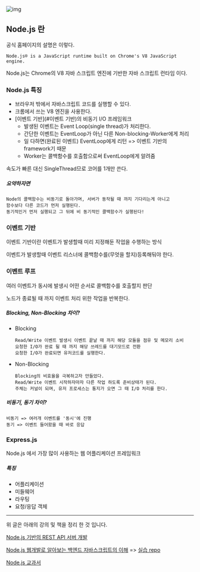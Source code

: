 ![img](https://www.shareicon.net/data/512x512/2015/10/06/112725_development_512x512.png)
## Node.js 란 

공식 홈페이지의 설명은 이렇다.
```
Node.js® is a JavaScript runtime built on Chrome's V8 JavaScript engine.
```
Node.js는 Chrome의 V8 자바 스크립트 엔진에 기반한 자바 스크립트 런타임 이다.

###  Node.js 특징

* 브라우저 밖에서 자바스크립트 코드를 실행할 수 있다.
* 크롬에서 쓰는 V8 엔진을 사용한다.
* [이벤트 기반](#이벤트 기반)의 비동기  I/O 프레임워크
  * 발생된 이벤트는 Event Loop(single thread)가 처리한다.
  * 간단한 이벤트는 EventLoop가 아닌 다른 Non-blocking-Worker에게 처리
  * 일 다하면(완료된 이벤트) EventLoop에게 리턴 => 이벤트 기반의 framework기 때문
  * Worker는 콜백함수를 호출함으로써 EventLoop에게 알려줌

속도가 빠른 대신 SingleThread므로 코어를 1개만 쓴다.


##### 요약하자면
```
Node의 콜백함수는 비동기로 돌아가며, 서버가 동작될 때 까지 기다리는게 아니고
함수보다 다른 코드가 먼저 실행된다.
동기적인거 먼저 실행되고 그 뒤에 비 동기적인 콜백함수가 실행된다!
```



### 이벤트 기반

이벤트 기반이란 이벤트가 발생할때 미리 지정해둔 작업을 수행하는 방식

이벤트가 발생할때 이벤트 리스너에 콜백함수를(무엇을 할지)등록해둬야 한다.



### 이벤트 루프

여러 이벤트가 동시에 발생시 어떤 순서로 콜백함수를 호출할지 판단

노드가 종료될 때 까지 이벤트 처리 위한 작업을 반복한다.



##### Blocking, Non-Blocking 차이? 

* Blocking

   ```
   Read/Write 이벤트 발생시 이벤트 끝날 때 까지 해당 모듈을 점유 및 메모리 소비
   요청한 I/O가 완료 될 때 까지 해당 쓰레드를 대기모드로 전환
   요청한 I/O가 완료되면 유저코드를 실행한다.
   ```
   
* Non-Blocking
	```
	Blocking의 비효율을 극복하고자 만들었다.
	Read/Write 이벤트 시작하자마자 다른 작업 하도록 준비상태가 된다. 
	주체는 커널이 되며, 유저 프로세스는 통지가 오면 그 때 I/O 처리를 한다.
	```



##### 비동기, 동기 차이?
```
비동기 => 여러개 이벤트를 '동시'에 진행
동기 => 이벤트 들어왔을 때 바로 응답
```




### Express.js

Node.js 에서 가장 많이 사용하는 웹 어플리케이션 프레임워크



##### 특징

* 어플리케이션
* 미들웨어
* 라우팅
* 요청/응답 객체






<hr>

위 글은 아래의 강의 및 책을 정리 한 것 입니다.


[Node.js 기반의 REST API 서버 개발](https://tacademy.sktechx.com/live/player/onlineLectureDetail.action?seq=134)

[Node.js 웹개발로 알아보는 백엔드 자바스크립트의 이해](https://www.inflearn.com/course/node-js-%EC%9B%B9%EA%B0%9C%EB%B0%9C/)
=> [실습 repo](https://github.com/sehajyang/Node.js-Study)

[Node.js 교과서](http://www.yes24.com/24/goods/62597864)

